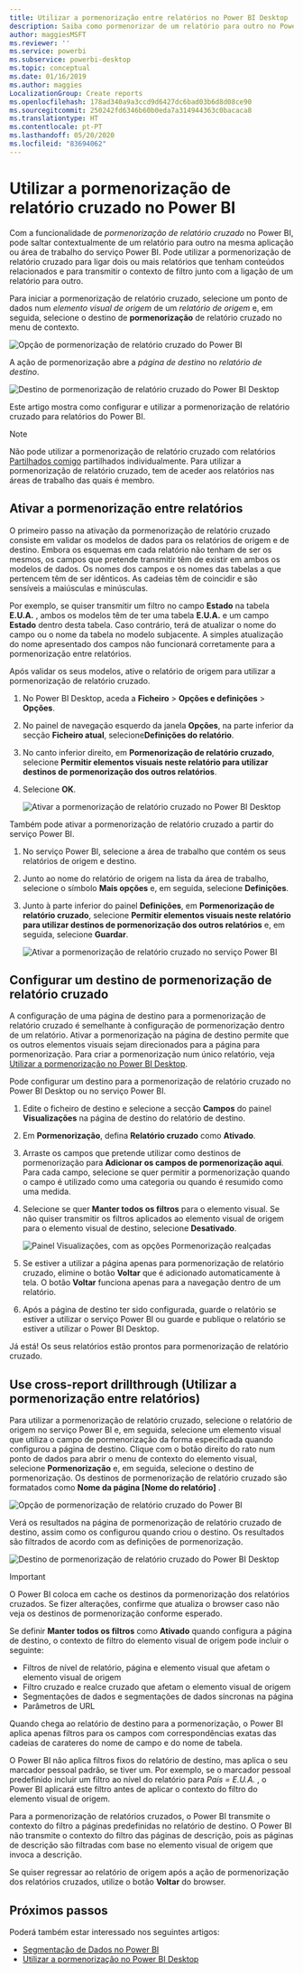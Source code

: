 ```yaml
---
title: Utilizar a pormenorização entre relatórios no Power BI Desktop
description: Saiba como pormenorizar de um relatório para outro no Power BI Desktop
author: maggiesMSFT
ms.reviewer: ''
ms.service: powerbi
ms.subservice: powerbi-desktop
ms.topic: conceptual
ms.date: 01/16/2019
ms.author: maggies
LocalizationGroup: Create reports
ms.openlocfilehash: 178ad340a9a3ccd9d6427dc6bad03b6d8d08ce90
ms.sourcegitcommit: 250242fd6346b60b0eda7a314944363c0bacaca8
ms.translationtype: HT
ms.contentlocale: pt-PT
ms.lasthandoff: 05/20/2020
ms.locfileid: "83694062"
---
```

# <a name="use-cross-report-drillthrough-in-power-bi"></a>Utilizar a pormenorização de relatório cruzado no Power BI

Com a funcionalidade de *pormenorização de relatório cruzado* no Power BI, pode saltar contextualmente de um relatório para outro na mesma aplicação ou área de trabalho do serviço Power BI. Pode utilizar a pormenorização de relatório cruzado para ligar dois ou mais relatórios que tenham conteúdos relacionados e para transmitir o contexto de filtro junto com a ligação de um relatório para outro. 

Para iniciar a pormenorização de relatório cruzado, selecione um ponto de dados num *elemento visual de origem* de um *relatório de origem* e, em seguida, selecione o destino de **pormenorização** de relatório cruzado no menu de contexto. 

![Opção de pormenorização de relatório cruzado do Power BI](media/desktop-cross-report-drill-through/cross-report-drill-through-01.png)

A ação de pormenorização abre a *página de destino* no *relatório de destino*. 

![Destino de pormenorização de relatório cruzado do Power BI Desktop](media/desktop-cross-report-drill-through/cross-report-drill-through-01a.png)

Este artigo mostra como configurar e utilizar a pormenorização de relatório cruzado para relatórios do Power BI.

> [!NOTE]
> Não pode utilizar a pormenorização de relatório cruzado com relatórios [Partilhados comigo](../collaborate-share/service-share-dashboards.md#share-a-dashboard-or-report) partilhados individualmente. Para utilizar a pormenorização de relatório cruzado, tem de aceder aos relatórios nas áreas de trabalho das quais é membro.

## <a name="enable-cross-report-drillthrough"></a>Ativar a pormenorização entre relatórios

O primeiro passo na ativação da pormenorização de relatório cruzado consiste em validar os modelos de dados para os relatórios de origem e de destino. Embora os esquemas em cada relatório não tenham de ser os mesmos, os campos que pretende transmitir têm de existir em ambos os modelos de dados. Os nomes dos campos e os nomes das tabelas a que pertencem têm de ser idênticos. As cadeias têm de coincidir e são sensíveis a maiúsculas e minúsculas.

Por exemplo, se quiser transmitir um filtro no campo **Estado** na tabela **E.U.A.** , ambos os modelos têm de ter uma tabela **E.U.A.** e um campo **Estado** dentro desta tabela. Caso contrário, terá de atualizar o nome do campo ou o nome da tabela no modelo subjacente. A simples atualização do nome apresentado dos campos não funcionará corretamente para a pormenorização entre relatórios.

Após validar os seus modelos, ative o relatório de origem para utilizar a pormenorização de relatório cruzado. 

1. No Power BI Desktop, aceda a **Ficheiro** > **Opções e definições** > **Opções**. 
1. No painel de navegação esquerdo da janela **Opções**, na parte inferior da secção **Ficheiro atual**, selecione**Definições do relatório**. 
1. No canto inferior direito, em **Pormenorização de relatório cruzado**, selecione **Permitir elementos visuais neste relatório para utilizar destinos de pormenorização dos outros relatórios**. 
1. Selecione **OK**. 
   
   ![Ativar a pormenorização de relatório cruzado no Power BI Desktop](media/desktop-cross-report-drill-through/cross-report-drill-through-02.png)

Também pode ativar a pormenorização de relatório cruzado a partir do serviço Power BI.
1. No serviço Power BI, selecione a área de trabalho que contém os seus relatórios de origem e destino.
1. Junto ao nome do relatório de origem na lista da área de trabalho, selecione o símbolo **Mais opções** e, em seguida, selecione **Definições**. 
1. Junto à parte inferior do painel **Definições**, em **Pormenorização de relatório cruzado**, selecione **Permitir elementos visuais neste relatório para utilizar destinos de pormenorização dos outros relatórios** e, em seguida, selecione **Guardar**.
   
   ![Ativar a pormenorização de relatório cruzado no serviço Power BI](media/desktop-cross-report-drill-through/cross-report-drill-through-02a.png)

## <a name="set-up-a-cross-report-drillthrough-target"></a>Configurar um destino de pormenorização de relatório cruzado

A configuração de uma página de destino para a pormenorização de relatório cruzado é semelhante à configuração de pormenorização dentro de um relatório. Ativar a pormenorização na página de destino permite que os outros elementos visuais sejam direcionados para a página para pormenorização. Para criar a pormenorização num único relatório, veja [Utilizar a pormenorização no Power BI Desktop](desktop-drillthrough.md).

Pode configurar um destino para a pormenorização de relatório cruzado no Power BI Desktop ou no serviço Power BI. 
1. Edite o ficheiro de destino e selecione a secção **Campos** do painel **Visualizações** na página de destino do relatório de destino. 
1. Em **Pormenorização**, defina **Relatório cruzado** como **Ativado**. 
1. Arraste os campos que pretende utilizar como destinos de pormenorização para **Adicionar os campos de pormenorização aqui**. Para cada campo, selecione se quer permitir a pormenorização quando o campo é utilizado como uma categoria ou quando é resumido como uma medida. 
1. Selecione se quer **Manter todos os filtros** para o elemento visual. Se não quiser transmitir os filtros aplicados ao elemento visual de origem para o elemento visual de destino, selecione **Desativado**.
   
   ![Painel Visualizações, com as opções Pormenorização realçadas](media/desktop-cross-report-drill-through/cross-report-drill-through-03.png)
   
1. Se estiver a utilizar a página apenas para pormenorização de relatório cruzado, elimine o botão **Voltar** que é adicionado automaticamente à tela. O botão **Voltar** funciona apenas para a navegação dentro de um relatório. 
1. Após a página de destino ter sido configurada, guarde o relatório se estiver a utilizar o serviço Power BI ou guarde e publique o relatório se estiver a utilizar o Power BI Desktop.

Já está! Os seus relatórios estão prontos para pormenorização de relatório cruzado. 

## <a name="use-cross-report-drillthrough"></a>Use cross-report drillthrough (Utilizar a pormenorização entre relatórios)

Para utilizar a pormenorização de relatório cruzado, selecione o relatório de origem no serviço Power BI e, em seguida, selecione um elemento visual que utiliza o campo de pormenorização da forma especificada quando configurou a página de destino. Clique com o botão direito do rato num ponto de dados para abrir o menu de contexto do elemento visual, selecione **Pormenorização** e, em seguida, selecione o destino de pormenorização. Os destinos de pormenorização de relatório cruzado são formatados como **Nome da página [Nome do relatório]** .

![Opção de pormenorização de relatório cruzado do Power BI](media/desktop-cross-report-drill-through/cross-report-drill-through-01.png)

Verá os resultados na página de pormenorização de relatório cruzado de destino, assim como os configurou quando criou o destino. Os resultados são filtrados de acordo com as definições de pormenorização.

![Destino de pormenorização de relatório cruzado do Power BI Desktop](media/desktop-cross-report-drill-through/cross-report-drill-through-01a.png)

> [!IMPORTANT]
> O Power BI coloca em cache os destinos da pormenorização dos relatórios cruzados. Se fizer alterações, confirme que atualiza o browser caso não veja os destinos de pormenorização conforme esperado. 

Se definir **Manter todos os filtros** como **Ativado** quando configura a página de destino, o contexto de filtro do elemento visual de origem pode incluir o seguinte: 

- Filtros de nível de relatório, página e elemento visual que afetam o elemento visual de origem 
- Filtro cruzado e realce cruzado que afetam o elemento visual de origem 
- Segmentações de dados e segmentações de dados síncronas na página
- Parâmetros de URL

Quando chega ao relatório de destino para a pormenorização, o Power BI aplica apenas filtros para os campos com correspondências exatas das cadeias de carateres do nome de campo e do nome de tabela. 

O Power BI não aplica filtros fixos do relatório de destino, mas aplica o seu marcador pessoal padrão, se tiver um. Por exemplo, se o marcador pessoal predefinido incluir um filtro ao nível do relatório para *País = E.U.A.* , o Power BI aplicará este filtro antes de aplicar o contexto do filtro do elemento visual de origem. 

Para a pormenorização de relatórios cruzados, o Power BI transmite o contexto do filtro a páginas predefinidas no relatório de destino. O Power BI não transmite o contexto do filtro das páginas de descrição, pois as páginas de descrição são filtradas com base no elemento visual de origem que invoca a descrição.

Se quiser regressar ao relatório de origem após a ação de pormenorização dos relatórios cruzados, utilize o botão **Voltar** do browser. 

## <a name="next-steps"></a>Próximos passos

Poderá também estar interessado nos seguintes artigos:

- [Segmentação de Dados no Power BI](../visuals/power-bi-visualization-slicers.md)
- [Utilizar a pormenorização no Power BI Desktop](desktop-drillthrough.md)
